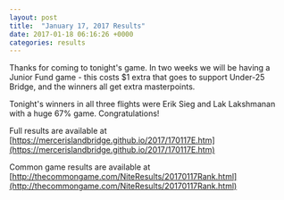 ```yaml
---
layout: post
title:  "January 17, 2017 Results"
date: 2017-01-18 06:16:26 +0000
categories: results
---
```

Thanks for coming to tonight's game. In two weeks we will be having a Junior Fund game - this costs $1 extra that goes to support Under-25 Bridge, and the winners all get extra masterpoints.

Tonight's winners in all three flights were Erik Sieg and Lak Lakshmanan with a huge 67% game. Congratulations!

Full results are available at [https://mercerislandbridge.github.io/2017/170117E.htm](https://mercerislandbridge.github.io/2017/170117E.htm)

Common game results are available at [http://thecommongame.com/NiteResults/20170117Rank.html](http://thecommongame.com/NiteResults/20170117Rank.html)
